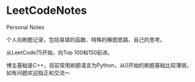# LeetCodeNotes
Personal Notes

个人向刷题记录，包括易错的函数、特殊的解题思路、自己的思考。

从LeetCode75开始，向Top 100和150前进。

博主基础是C++，目前常用刷题语言为Python，从0开始的刷题基础比较薄弱，如有问题欢迎指正和交流～
